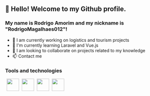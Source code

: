 ## 👋 Hello! Welcome to my Github profile.
### My name is Rodrigo Amorim and my nickname is "RodrigoMagalhaes012"!

- 🔭 I am currently working on logistics and tourism projects
- 🌱 I'm currently learning Laravel and Vue.js
- 👯 I am looking to collaborate on projects related to my knowledge
- 📫 Contact me

### Tools and technologies
<div>
<img src="https://cdn.jsdelivr.net/gh/devicons/devicon/icons/php/php-plain.svg"  width="40" height="40" style="margin-left:5px"/>

<img src="https://cdn.jsdelivr.net/gh/devicons/devicon/icons/laravel/laravel-plain-wordmark.svg" width="40" height="40" style="margin-left:5px"/>

<img src="https://cdn.jsdelivr.net/gh/devicons/devicon/icons/javascript/javascript-original.svg" width="40" height="40" style="margin-left:5px"/>

<img src="https://cdn.jsdelivr.net/gh/devicons/devicon/icons/vuejs/vuejs-original-wordmark.svg" width="40" height="40" style="margin-left:5px"/>
</div>       
          
          


